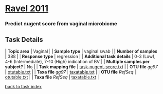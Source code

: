 # [Ravel 2011]( ../docs/ravel.html )
### Predict nugent score from vaginal microbiome

## Task Details
| **Topic area**                | Vaginal                                                |
| **Sample type**               | vaginal swab                                         |
| **Number of samples**         | 388                                         |
| **Response type**             | regression                                           |
| **Additional task details**   | 0-3 (Low), 4-6 (Intermediate), 7-10 (High) indication of BV                                  |
| **Multiple samples per subject?** | No |
| **Task mapping file**         | [task-nugent-score.txt](../datasets/ravel/task-nugent-score.txt)                                 |
| **OTU file** *gg97*           | [otutable.txt](../datasets/hmp/gg/otutable.txt)                             |
| **Taxa file** *gg97*          | [taxatable.txt](../datasets/hmp/gg/taxatable.txt)                          |
| **OTU file** *RefSeq*         | [otutable.txt](../datasets/ravel/refseq/otutable.txt)                    |
| **Taxa file** *RefSeq*        | [taxatable.txt](../datasets/hmp/refseq/taxatable.txt)                  |


[back to task index](../README.md)